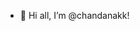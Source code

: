 -  👋 Hi all, I’m @chandanakk!
<!---
chandanakk/chandanakk is a ✨ special ✨ repository because its `README.md` (this file) appears on your GitHub profile.
You can click the Preview link to take a look at your changes.
--->
